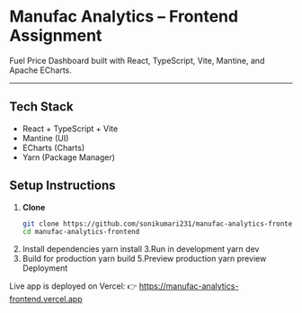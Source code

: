 # Manufac Analytics – Frontend Assignment

Fuel Price Dashboard built with React, TypeScript, Vite, Mantine, and Apache ECharts.

---

##  Tech Stack
- React + TypeScript + Vite
- Mantine (UI)
- ECharts (Charts)
- Yarn (Package Manager)

##  Setup Instructions

1. **Clone**
   ```bash
   git clone https://github.com/sonikumari231/manufac-analytics-frontend.git
   cd manufac-analytics-frontend
2. Install dependencies
   yarn install
3.Run in development
yarn dev
4. Build for production
   yarn build
5.Preview production
yarn preview
Deployment

Live app is deployed on Vercel:
👉 https://manufac-analytics-frontend.vercel.app

